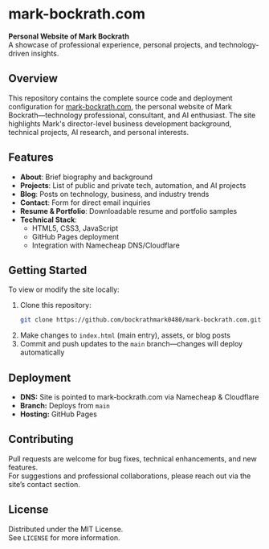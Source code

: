 # mark-bockrath.com

**Personal Website of Mark Bockrath**  
A showcase of professional experience, personal projects, and technology-driven insights.

## Overview

This repository contains the complete source code and deployment configuration for [mark-bockrath.com](https://mark-bockrath.com), the personal website of Mark Bockrath—technology professional, consultant, and AI enthusiast. The site highlights Mark's director-level business development background, technical projects, AI research, and personal interests.

## Features

- **About**: Brief biography and background  
- **Projects**: List of public and private tech, automation, and AI projects  
- **Blog**: Posts on technology, business, and industry trends  
- **Contact**: Form for direct email inquiries  
- **Resume & Portfolio**: Downloadable resume and portfolio samples  
- **Technical Stack**:  
  - HTML5, CSS3, JavaScript
  - GitHub Pages deployment  
  - Integration with Namecheap DNS/Cloudflare

## Getting Started

To view or modify the site locally:
1. Clone this repository:
    ```bash
    git clone https://github.com/bockrathmark0480/mark-bockrath.com.git
    ```
2. Make changes to `index.html` (main entry), assets, or blog posts  
3. Commit and push updates to the `main` branch—changes will deploy automatically

## Deployment

- **DNS:** Site is pointed to mark-bockrath.com via Namecheap & Cloudflare  
- **Branch:** Deploys from `main`  
- **Hosting:** GitHub Pages

## Contributing

Pull requests are welcome for bug fixes, technical enhancements, and new features.  
For suggestions and professional collaborations, please reach out via the site’s contact section.

## License

Distributed under the MIT License.  
See `LICENSE` for more information.
